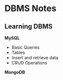 # DBMS Notes 

## Learning DBMS

**MySQL**

- Basic Queries
- Tables
- Insert and retrieve data
- CRUD Operations

**MongoDB**